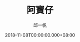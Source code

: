 ---
issue: 300
title: 阿寶仔
author: 邱一帆
language: 四縣
date: 2018-11-08T00:00:00.000+08:00
topic: 人物
difficulty: 1
wikidata: Q98096184
wikidata_link: https://www.wikidata.org/wiki/Q98096184
author_wikidata_link: https://www.wikidata.org/wiki/Q98096293
author_wikidata: Q98096293
---